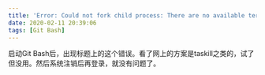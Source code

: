 ```yaml
---
title: 'Error: Could not fork child process: There are no available terminals (-1).'
date: 2020-02-11 20:39:06
tags: [Git Bash]
---
```


启动Git Bash后，出现标题上的这个错误。看了网上的方案是taskill之类的，试了但没用。然后系统注销后再登录，就没有问题了。

